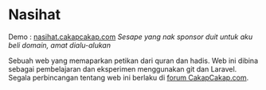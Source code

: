 # Nasihat

Demo : [nasihat.cakapcakap.com](http://nasihat.cakapcakap.com)
_Sesape yang nak sponsor duit untuk aku beli domain, amat dialu-alukan_

Sebuah web yang memaparkan petikan dari quran dan hadis. Web ini dibina sebagai pembelajaran dan eksperimen menggunakan git dan Laravel.
Segala perbincangan tentang web ini berlaku di [forum CakapCakap.com](http://cakapcakap.com/topic/24/jom-bersama-bina-web-yang-memaparkan-petikan-terjemahan-ayat-al-quran-dan-hadis).

